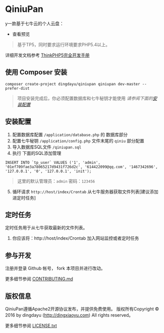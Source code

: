 QiniuPan
===============

y一款基于七牛云的个人云盘：

 + 查看预览

> 基于TP5，同时要求运行环境要求PHP5.4以上。

详细开发文档参考 [ThinkPHP5完全开发手册](http://www.kancloud.cn/manual/thinkphp5)

## 使用 Composer 安装
~~~
composer create-project dingdayu/qiniupan qiniupan dev-master --prefer-dist
~~~

> 项目安装完成后，你必须配置数据库和七牛秘钥才能使用 *请参阅下面的[安装配置](#安装配置)*

## 安装配置
1. 配置数据库配置 `/application/database.php` 的 数据库部分
2. 配置七牛秘钥 `/application/config.php` 文件末尾的 `qiniu` 部分配置
3. 导入数据库SQL文件 `/qiniupan.sql` 
4. 执行 下面的SQL添加管理
```
INSERT INTO `tp_user` VALUES ('1', 'admin', '01ef709fae3a78065217d9431f726d2c', '614422099@qq.com', '1467342696', '127.0.0.1', '0', '127.0.0.1', 'init');
```
> 这里的默认管理员：`admin` 密码：`123456`
5. 循环请求 `http://host/index/Crontab` 从七牛服务器获取文件列表[建议添加进定时任务]



## 定时任务

定时任务用于从七牛获取最新的文件列表。

1. 你应该将：http://host/index/Crontab 加入网站监控或者定时任务

## 参与开发
注册并登录 Github 帐号， fork 本项目并进行改动。

更多细节参阅 [CONTRIBUTING.md](CONTRIBUTING.md)

## 版权信息

QiniuPan遵循Apache2开源协议发布，并提供免费使用。
版权所有Copyright © 2016 by dingdayu (http://dingxiaoyu.com)
All rights reserved。

更多细节参阅 [LICENSE.txt](LICENSE.txt)

